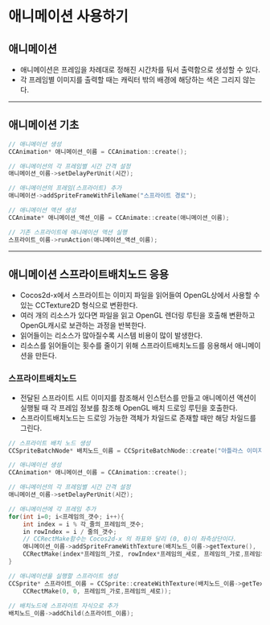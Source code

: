 # 애니메이션 사용하기
## 애니메이션
- 애니메이션은 프레임을 차례대로 정해진 시간차를 둬서 출력함으로 생성할 수 있다.
- 각 프레임별 이미지를 출력할 때는 캐릭터 밖의 배경에 해당하는 색은 그리지 않는다.
---
## 애니메이션 기초
```C++
// 애니메이션 생성
CCAnimation* 애니메이션_이름 = CCAnimation::create();

// 애니메이션의 각 프레임별 시간 간격 설정
애니메이션_이름->setDelayPerUnit(시간);

// 애니메이션의 프레임(스프라이트) 추가
애니메이션->addSpriteFrameWithFileName("스프라이트 경로");

// 애니메이션 액션 생성
CCAnimate* 애니메이션_액션_이름 = CCAnimate::create(애니메이션_이름);

// 기존 스프라이트에 애니메이션 액션 실행
스프라이트_이름->runAction(애니메이션_액션_이름);
```
---
## 애니메이션 스프라이트배치노드 응용
- Cocos2d-x에서 스프라이트는 이미지 파일을 읽어들여 OpenGL상에서 사용할 수 있는 CCTexture2D 형식으로 변환한다.
- 여러 개의 리소스가 있다면 파일을 읽고 OpenGL 렌더링 루틴을 호출해 변환하고 OpenGL캐시로 보관하는 과정을 반복한다.
- 읽어들이는 리소스가 많아질수록 시스템 비용이 많이 발생한다.
- 리소스를 읽어들이는 횟수를 줄이기 위해 스프라이트배치노드를 응용해서 애니메이션을 만든다.
### 스프라이트배치노드
- 전달된 스프라이트 시트 이미지를 참조해서 인스턴스를 만들고 애니메이션 액션이 실행될 때 각 프레임 정보를 참조해 OpenGL 배치 드로잉 루틴을 호출한다.
- 스프라이트배치노드는 드로잉 가능한 객체가 차일드로 존재할 때만 해당 차일드를 그린다.
```C++
// 스프라이트 배치 노드 생성
CCSpriteBatchNode* 배치노드_이름 = CCSpriteBatchNode::create("아틀라스 이미지 경로");

// 애니메이션 생성
CCAnimation* 애니메이션_이름 = CCAnimation::create();

// 애니메이션의 각 프레임별 시간 간격 설정
애니메이션_이름->setDelayPerUnit(시간);

// 애니메이션에 각 프레임 추가
for(int i=0; i<프레임의_갯수; i++){
    int index = i % 각_줄의_프레임의_갯수;
    in rowIndex = i / 줄의_갯수;
    // CCRectMake함수는 Cocos2d-x 의 좌표와 달리 (0, 0)이 좌측상단이다.
    애니메이션_이름->addSpriteFrameWithTexture(배치노드_이름->getTexture(), 
    CCRectMake(index*프레임의_가로, rowIndex*프레임의_세로, 프레임의_가로,프레임의_세로));
}

// 애니메이션을 실행할 스프라이트 생성
CCSprite* 스프라이트_이름 = CCSprite::createWithTexture(배치노드_이름->getTexture(),
    CCRectMake(0, 0, 프레임의_가로,프레임의_세로));
    
// 배치노드에 스프라이트 자식으로 추가
배치노드_이름->addChild(스프라이트_이름);
```